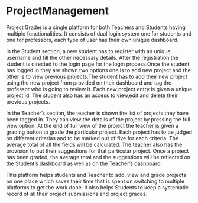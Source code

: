 # ProjectManagement
Project Grader is a single platform for both Teachers and Students having multiple functionalities.
It consists of dual login system one for students and one for professors, each type of user has their own unique dashboard. 

In the Student section, a new student has to register with an unique username and fill the other necessary details. After the registration the student is directed to the login page for the login process.Once the student has logged in they are shown two options one is to add new project and the other is to view previous projects.The student has to add their new project using the new project from provided on their dashboard and tag the professor who is going to review it. Each new project entry is given a unique project id. The student also has an access to view,edit and delete their previous projects.

In the Teacher’s section, the teacher is shown the list of projects they have been tagged in. They can view the details of the project by pressing the full view option. At the end of full view of the project the teacher is given a grading button to grade the particular project. Each project has to be judged on different criterias and to be marked out of five for each criteria. The average total of all the fields will be calculated. The teacher also has the provision to put their suggestions for that particular project. Once a project has been graded, the average total and the suggestions will be reflected on the Student’s dashboard as well as on the Teacher’s dashboard.

This platform helps students and Teacher to add, view and grade projects on one place which saves their time that is spent on switching to multiple platforms to get the work done. It also helps Students to keep a systematic record of all their project submissions and project grades.

